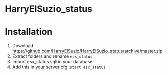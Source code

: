 # HarryElSuzio_status
# Installation
1. Download https://github.com/HarryElSuzio/HarryElSuzio_status/archive/master.zip
2. Extract folders and rename `esx_status`
3. Import esx_status.sql in your database
4. Add this in your server.cfg :`start esx_status`
